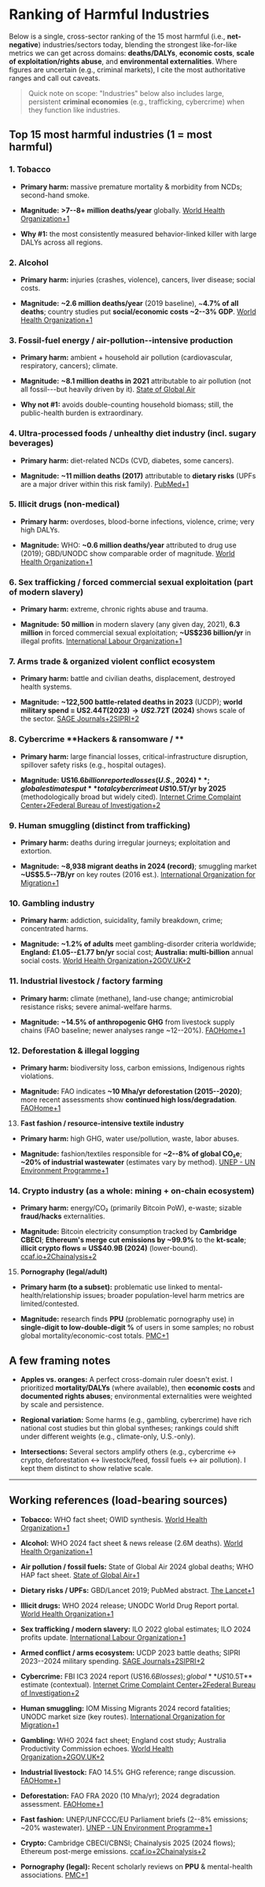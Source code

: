 # Ranking of Harmful Industries

Below is a single, cross-sector ranking of the 15 most harmful (i.e., **net-negative**) industries/sectors today, blending the strongest like-for-like metrics we can get across domains: **deaths/DALYs**, **economic costs**, **scale of exploitation/rights abuse**, and **environmental externalities**. Where figures are uncertain (e.g., criminal markets), I cite the most authoritative ranges and call out caveats.

> Quick note on scope: "Industries" below also includes large, persistent **criminal economies** (e.g., trafficking, cybercrime) when they function like industries.


## Top 15 most harmful industries (1 = most harmful)

### 1.  **Tobacco**

-   **Primary harm:** massive premature mortality & morbidity from NCDs; second-hand smoke.

-   **Magnitude:** **\>7--8+ million deaths/year** globally. [World Health Organization+1](https://www.who.int/news-room/fact-sheets/detail/tobacco?utm_source=chatgpt.com)

-   **Why #1:** the most consistently measured behavior-linked killer with large DALYs across all regions.

###  2.  **Alcohol**

-   **Primary harm:** injuries (crashes, violence), cancers, liver disease; social costs.

-   **Magnitude:** **~2.6 million deaths/year** (2019 baseline), ~**4.7% of all deaths**; country studies put **social/economic costs ~2--3% GDP**. [World Health Organization+1](https://www.who.int/news-room/fact-sheets/detail/alcohol?utm_source=chatgpt.com)

###  3.  **Fossil-fuel energy / air-pollution--intensive production**

-   **Primary harm:** ambient + household air pollution (cardiovascular, respiratory, cancers); climate.

-   **Magnitude:** **~8.1 million deaths in 2021** attributable to air pollution (not all fossil---but heavily driven by it). [State of Global Air](https://www.stateofglobalair.org/resources/report/state-global-air-report-2024?utm_source=chatgpt.com)

-   **Why not #1:** avoids double-counting household biomass; still, the public-health burden is extraordinary.

### 4.  **Ultra-processed foods / unhealthy diet industry (incl. sugary beverages)**

-   **Primary harm:** diet-related NCDs (CVD, diabetes, some cancers).

-   **Magnitude:** **~11 million deaths (2017)** attributable to **dietary risks** (UPFs are a major driver within this risk family). [PubMed+1](https://pubmed.ncbi.nlm.nih.gov/30954305/?utm_source=chatgpt.com)

### 5.  **Illicit drugs (non-medical)**

-   **Primary harm:** overdoses, blood-borne infections, violence, crime; very high DALYs.

-   **Magnitude:** WHO: **~0.6 million deaths/year** attributed to drug use (2019); GBD/UNODC show comparable order of magnitude. [World Health Organization+1](https://www.who.int/news/item/25-06-2024-over-3-million-annual-deaths-due-to-alcohol-and-drug-use-majority-among-men?utm_source=chatgpt.com)

### 6.  **Sex trafficking / forced commercial sexual exploitation (part of modern slavery)**

-   **Primary harm:** extreme, chronic rights abuse and trauma.

-   **Magnitude:** **50 million** in modern slavery (any given day, 2021), **6.3 million** in forced commercial sexual exploitation; **~US$236 billion/yr** in illegal profits. [International Labour Organization+1](https://www.ilo.org/publications/major-publications/global-estimates-modern-slavery-forced-labour-and-forced-marriage?utm_source=chatgpt.com)

### 7.  **Arms trade & organized violent conflict ecosystem**

-   **Primary harm:** battle and civilian deaths, displacement, destroyed health systems.

-   **Magnitude:** **~122,500 battle-related deaths in 2023** (UCDP); **world military spend = US$2.44T (2023) → US$2.72T (2024)** shows scale of the sector. [SAGE Journals+2SIPRI+2](https://journals.sagepub.com/doi/10.1177/00223433241262912?utm_source=chatgpt.com)

### 8. Cybercrime **Hackers & ransomware / **

-   **Primary harm:** large financial losses, critical-infrastructure disruption, spillover safety risks (e.g., hospital outages).

-   **Magnitude:** **US$16.6 billion reported losses (U.S., 2024)**; global estimates put **total cybercrime at ~US$10.5T/yr by 2025** (methodologically broad but widely cited). [Internet Crime Complaint Center+2Federal Bureau of Investigation+2](https://www.ic3.gov/AnnualReport/Reports/2024_IC3Report.pdf?utm_source=chatgpt.com)

### 9.  **Human smuggling (distinct from trafficking)**

-   **Primary harm:** deaths during irregular journeys; exploitation and extortion.

-   **Magnitude:** **~8,938 migrant deaths in 2024 (record)**; smuggling market **~US$5.5--7B/yr** on key routes (2016 est.). [International Organization for Migration+1](https://www.iom.int/news/2024-deadliest-year-record-migrants-new-iom-data-reveals?utm_source=chatgpt.com)

### 10.  **Gambling industry**

-   **Primary harm:** addiction, suicidality, family breakdown, crime; concentrated harms.

-   **Magnitude:** **~1.2% of adults** meet gambling-disorder criteria worldwide; **England: £1.05--£1.77 bn/yr** social cost; **Australia: multi-billion** annual social costs. [World Health Organization+2GOV.UK+2](https://www.who.int/news-room/fact-sheets/detail/gambling?utm_source=chatgpt.com)

### 11.  **Industrial livestock / factory farming**

-   **Primary harm:** climate (methane), land-use change; antimicrobial resistance risks; severe animal-welfare harms.

-   **Magnitude:** **~14.5% of anthropogenic GHG** from livestock supply chains (FAO baseline; newer analyses range ~12--20%). [FAOHome+1](https://www.fao.org/family-farming/detail/en/c/1634679/?utm_source=chatgpt.com)

### 12.  **Deforestation & illegal logging**

-   **Primary harm:** biodiversity loss, carbon emissions, Indigenous rights violations.

-   **Magnitude:** FAO indicates **~10 Mha/yr deforestation (2015--2020)**; more recent assessments show **continued high loss/degradation**. [FAOHome+1](https://www.fao.org/interactive/forest-resources-assessment/2020/en/?utm_source=chatgpt.com)

13.  **Fast fashion / resource-intensive textile industry**

-   **Primary harm:** high GHG, water use/pollution, waste, labor abuses.

-   **Magnitude:** fashion/textiles responsible for **~2--8% of global CO₂e**; **~20% of industrial wastewater** (estimates vary by method). [UNEP - UN Environment Programme+1](https://www.unep.org/news-and-stories/press-release/un-alliance-sustainable-fashion-addresses-damage-fast-fashion?utm_source=chatgpt.com)

### 14.  **Crypto industry (as a whole: mining + on-chain ecosystem)**

-   **Primary harm:** energy/CO₂ (primarily Bitcoin PoW), e-waste; sizable **fraud/hacks** externalities.

-   **Magnitude:** Bitcoin electricity consumption tracked by **Cambridge CBECI**; **Ethereum's merge cut emissions by ~99.9%** to the **kt-scale**; **illicit crypto flows ≈ US$40.9B (2024)** (lower-bound). [ccaf.io+2Chainalysis+2](https://ccaf.io/cbeci/?utm_source=chatgpt.com)

15.  **Pornography (legal/adult)**

-   **Primary harm (to a subset):** problematic use linked to mental-health/relationship issues; broader population-level harm metrics are limited/contested.

-   **Magnitude:** research finds **PPU** (problematic pornography use) in **single-digit to low-double-digit %** of users in some samples; no robust global mortality/economic-cost totals. [PMC+1](https://pmc.ncbi.nlm.nih.gov/articles/PMC9755930/?utm_source=chatgpt.com)

A few framing notes
-------------------

-   **Apples vs. oranges:** A perfect cross-domain ruler doesn't exist. I prioritized **mortality/DALYs** (where available), then **economic costs** and **documented rights abuses**; environmental externalities were weighted by scale and persistence.

-   **Regional variation:** Some harms (e.g., gambling, cybercrime) have rich national cost studies but thin global syntheses; rankings could shift under different weights (e.g., climate-only, U.S.-only).

-   **Intersections:** Several sectors amplify others (e.g., cybercrime ↔ crypto, deforestation ↔ livestock/feed, fossil fuels ↔ air pollution). I kept them distinct to show relative scale.

* * * *

Working references (load-bearing sources)
-----------------------------------------

-   **Tobacco:** WHO fact sheet; OWID synthesis. [World Health Organization+1](https://www.who.int/news-room/fact-sheets/detail/tobacco?utm_source=chatgpt.com)

-   **Alcohol:** WHO 2024 fact sheet & news release (2.6M deaths). [World Health Organization+1](https://www.who.int/news-room/fact-sheets/detail/alcohol?utm_source=chatgpt.com)

-   **Air pollution / fossil fuels:** State of Global Air 2024 global deaths; WHO HAP fact sheet. [State of Global Air+1](https://www.stateofglobalair.org/resources/report/state-global-air-report-2024?utm_source=chatgpt.com)

-   **Dietary risks / UPFs:** GBD/Lancet 2019; PubMed abstract. [The Lancet+1](https://www.thelancet.com/article/S0140-6736%2819%2930041-8/fulltext?utm_source=chatgpt.com)

-   **Illicit drugs:** WHO 2024 release; UNODC World Drug Report portal. [World Health Organization+1](https://www.who.int/news/item/25-06-2024-over-3-million-annual-deaths-due-to-alcohol-and-drug-use-majority-among-men?utm_source=chatgpt.com)

-   **Sex trafficking / modern slavery:** ILO 2022 global estimates; ILO 2024 profits update. [International Labour Organization+1](https://www.ilo.org/publications/major-publications/global-estimates-modern-slavery-forced-labour-and-forced-marriage?utm_source=chatgpt.com)

-   **Armed conflict / arms ecosystem:** UCDP 2023 battle deaths; SIPRI 2023--2024 military spending. [SAGE Journals+2SIPRI+2](https://journals.sagepub.com/doi/10.1177/00223433241262912?utm_source=chatgpt.com)

-   **Cybercrime:** FBI IC3 2024 report (US$16.6B losses); global **US$10.5T** estimate (contextual). [Internet Crime Complaint Center+2Federal Bureau of Investigation+2](https://www.ic3.gov/AnnualReport/Reports/2024_IC3Report.pdf?utm_source=chatgpt.com)

-   **Human smuggling:** IOM Missing Migrants 2024 record fatalities; UNODC market size (key routes). [International Organization for Migration+1](https://www.iom.int/news/2024-deadliest-year-record-migrants-new-iom-data-reveals?utm_source=chatgpt.com)

-   **Gambling:** WHO 2024 fact sheet; England cost study; Australia Productivity Commission echoes. [World Health Organization+2GOV.UK+2](https://www.who.int/news-room/fact-sheets/detail/gambling?utm_source=chatgpt.com)

-   **Industrial livestock:** FAO 14.5% GHG reference; range discussion. [FAOHome+1](https://www.fao.org/family-farming/detail/en/c/1634679/?utm_source=chatgpt.com)

-   **Deforestation:** FAO FRA 2020 (10 Mha/yr); 2024 degradation assessment. [FAOHome+1](https://www.fao.org/interactive/forest-resources-assessment/2020/en/?utm_source=chatgpt.com)

-   **Fast fashion:** UNEP/UNFCCC/EU Parliament briefs (2--8% emissions; ~20% wastewater). [UNEP - UN Environment Programme+1](https://www.unep.org/news-and-stories/press-release/un-alliance-sustainable-fashion-addresses-damage-fast-fashion?utm_source=chatgpt.com)

-   **Crypto:** Cambridge CBECI/CBNSI; Chainalysis 2025 (2024 flows); Ethereum post-merge emissions. [ccaf.io+2Chainalysis+2](https://ccaf.io/cbeci/?utm_source=chatgpt.com)

-   **Pornography (legal):** Recent scholarly reviews on **PPU** & mental-health associations. [PMC+1](https://pmc.ncbi.nlm.nih.gov/articles/PMC9755930/?utm_source=chatgpt.com)